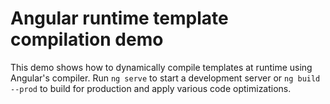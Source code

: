 # Angular runtime template compilation demo

This demo shows how to dynamically compile templates at runtime using Angular's compiler. Run `ng serve` to start a development server or `ng build --prod` to build for production and apply various code optimizations.
